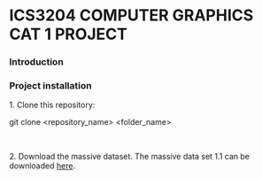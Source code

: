 <link rel="stylesheet" href="https://cdnjs.cloudflare.com/ajax/libs/font-awesome/5.15.3/css/all.min.css">

# ICS3204 COMPUTER GRAPHICS CAT 1 PROJECT

### Introduction

### Project installation

<p>1. Clone this repository:</p>
<p>git clone &lt;repository_name&gt; &lt;folder_name&gt;</p><br>
<p>2. Download the massive dataset. The massive data set 1.1 can be downloaded <a href="https://amazon-massive-nlu-dataset.s3.amazonaws.com/amazon-massive-dataset-1.1.tar.gz">here</a>.</p>
